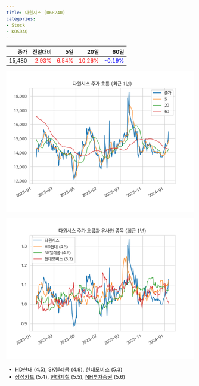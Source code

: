 ```yaml
---
title: 다원시스 (068240)
categories:
- Stock
- KOSDAQ
---
```


|종가|전일대비|5일|20일|60일|
|---:|-------:|--:|---:|---:|
|15,480|<span style="color: red">2.93%</span>|<span style="color: red">6.54%</span>|<span style="color: red">10.26%</span>|<span style="color: blue">-0.19%</span>|


<!-- more -->

![068240](/assets/images/stock/068240.png)

![068240](/assets/images/stock/068240_sim.png)

- [HD현대](/267250/) (4.5), [SK텔레콤](/017670/) (4.8), [현대모비스](/012330/) (5.3)
- [삼성카드](/029780/) (5.4), [현대제철](/004020/) (5.5), [NH투자증권](/005940/) (5.6)